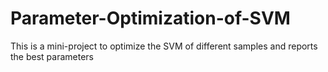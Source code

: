 # Parameter-Optimization-of-SVM
This is a mini-project to optimize the SVM of different samples and reports the best parameters
